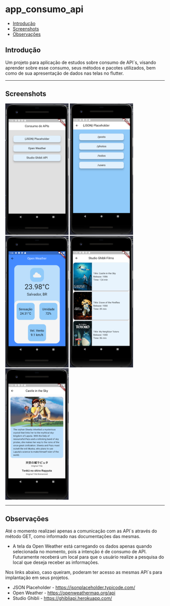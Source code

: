 # app_consumo_api

* [Introdução](#introdução)
* [Screenshots](#screenshots)
* [Observações](#observações)
<!-- * [Executando](#executando) -->
<!-- * [Contribua](#contribua) -->

## Introdução

Um projeto para aplicação de estudos sobre consumo de API´s, visando aprender sobre esse consumo, seus métodos e pacotes utilizados, bem como de sua apresentação de dados nas telas no flutter.
<hr>


## Screenshots
<p float="left">
  <img alt="Home Page" src="https://github.com/devlucasandrade/estudos_flutter/blob/main/app_consumo_api/screenshots/app_consumo_api.png" width="200" />
  <img alt="JsonPlaceHolder" src="https://github.com/devlucasandrade/estudos_flutter/blob/main/app_consumo_api/screenshots/jsonplaceholdernew.png" width="200" />
  <img alt="OpenWeather" src="https://github.com/devlucasandrade/estudos_flutter/blob/main/app_consumo_api/screenshots/openweathernew.png" width="200" />
  <img alt="StudioGhibliPage" src="https://github.com/devlucasandrade/estudos_flutter/blob/main/app_consumo_api/screenshots/studioghiblipage.png" width="200" />
  <img alt="StudioGhibliDetail" src="https://github.com/devlucasandrade/estudos_flutter/blob/main/app_consumo_api/screenshots/studioghiblidetail.png" width="200" />  
</p>
<hr>


## Observações
Até o momento realizaei apenas a comunicação com as API´s através do método GET, como informado nas documentações das mesmas.

* A tela da Open Weather está carregando os dados apenas quando selecionada no momento, pois a intenção é de consumo de API. Futuramente receberá um local para que o usuário realize a pesquisa do local que deseja receber as informações.


Nos links abaixo, caso queiram, poderam ter acesso as mesmas API´s para implantação em seus projetos.
- JSON Placeholder - https://jsonplaceholder.typicode.com/
- Open Weather - https://openweathermap.org/api
- Studio Ghibli - https://ghibliapi.herokuapp.com/

